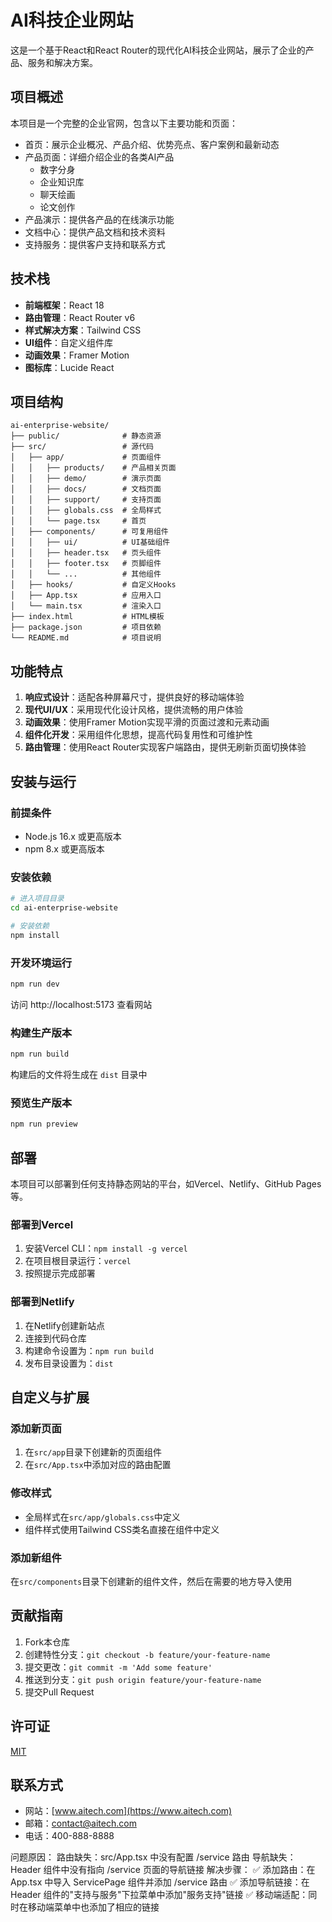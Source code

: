 # AI科技企业网站

这是一个基于React和React Router的现代化AI科技企业网站，展示了企业的产品、服务和解决方案。

## 项目概述

本项目是一个完整的企业官网，包含以下主要功能和页面：

- 首页：展示企业概况、产品介绍、优势亮点、客户案例和最新动态
- 产品页面：详细介绍企业的各类AI产品
  - 数字分身
  - 企业知识库
  - 聊天绘画
  - 论文创作
- 产品演示：提供各产品的在线演示功能
- 文档中心：提供产品文档和技术资料
- 支持服务：提供客户支持和联系方式

## 技术栈

- **前端框架**：React 18
- **路由管理**：React Router v6
- **样式解决方案**：Tailwind CSS
- **UI组件**：自定义组件库
- **动画效果**：Framer Motion
- **图标库**：Lucide React

## 项目结构

```
ai-enterprise-website/
├── public/              # 静态资源
├── src/                 # 源代码
│   ├── app/             # 页面组件
│   │   ├── products/    # 产品相关页面
│   │   ├── demo/        # 演示页面
│   │   ├── docs/        # 文档页面
│   │   ├── support/     # 支持页面
│   │   ├── globals.css  # 全局样式
│   │   └── page.tsx     # 首页
│   ├── components/      # 可复用组件
│   │   ├── ui/          # UI基础组件
│   │   ├── header.tsx   # 页头组件
│   │   ├── footer.tsx   # 页脚组件
│   │   └── ...          # 其他组件
│   ├── hooks/           # 自定义Hooks
│   ├── App.tsx          # 应用入口
│   └── main.tsx         # 渲染入口
├── index.html           # HTML模板
├── package.json         # 项目依赖
└── README.md            # 项目说明
```

## 功能特点

1. **响应式设计**：适配各种屏幕尺寸，提供良好的移动端体验
2. **现代UI/UX**：采用现代化设计风格，提供流畅的用户体验
3. **动画效果**：使用Framer Motion实现平滑的页面过渡和元素动画
4. **组件化开发**：采用组件化思想，提高代码复用性和可维护性
5. **路由管理**：使用React Router实现客户端路由，提供无刷新页面切换体验

## 安装与运行

### 前提条件

- Node.js 16.x 或更高版本
- npm 8.x 或更高版本

### 安装依赖

```bash
# 进入项目目录
cd ai-enterprise-website

# 安装依赖
npm install
```

### 开发环境运行

```bash
npm run dev
```

访问 http://localhost:5173 查看网站

### 构建生产版本

```bash
npm run build
```

构建后的文件将生成在 `dist` 目录中

### 预览生产版本

```bash
npm run preview
```

## 部署

本项目可以部署到任何支持静态网站的平台，如Vercel、Netlify、GitHub Pages等。

### 部署到Vercel

1. 安装Vercel CLI：`npm install -g vercel`
2. 在项目根目录运行：`vercel`
3. 按照提示完成部署

### 部署到Netlify

1. 在Netlify创建新站点
2. 连接到代码仓库
3. 构建命令设置为：`npm run build`
4. 发布目录设置为：`dist`

## 自定义与扩展

### 添加新页面

1. 在`src/app`目录下创建新的页面组件
2. 在`src/App.tsx`中添加对应的路由配置

### 修改样式

- 全局样式在`src/app/globals.css`中定义
- 组件样式使用Tailwind CSS类名直接在组件中定义

### 添加新组件

在`src/components`目录下创建新的组件文件，然后在需要的地方导入使用

## 贡献指南

1. Fork本仓库
2. 创建特性分支：`git checkout -b feature/your-feature-name`
3. 提交更改：`git commit -m 'Add some feature'`
4. 推送到分支：`git push origin feature/your-feature-name`
5. 提交Pull Request

## 许可证

[MIT](LICENSE)

## 联系方式

- 网站：[www.aitech.com](https://www.aitech.com)
- 邮箱：contact@aitech.com
- 电话：400-888-8888



问题原因：
路由缺失：src/App.tsx 中没有配置 /service 路由
导航缺失：Header 组件中没有指向 /service 页面的导航链接
解决步骤：
✅ 添加路由：在 App.tsx 中导入 ServicePage 组件并添加 /service 路由
✅ 添加导航链接：在 Header 组件的"支持与服务"下拉菜单中添加"服务支持"链接
✅ 移动端适配：同时在移动端菜单中也添加了相应的链接